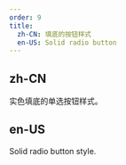 ```yaml
---
order: 9
title:
  zh-CN: 填底的按钮样式
  en-US: Solid radio button
---
```


## zh-CN

实色填底的单选按钮样式。

## en-US

Solid radio button style.

